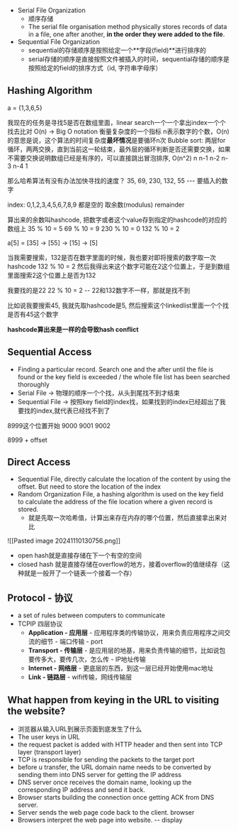 - Serial File Organization
	- 顺序存储
	- The serial file organisation method physically stores records of data in a file, one after another, **in the order they were added to the file**.
- Sequential File Organization
	- sequential的存储顺序是按照给定一个**字段(field)**进行排序的
	- serial存储的顺序是直接按照文件被插入的时间，sequential存储的顺序是按照给定的field的排序方式（id, 字符串字母序）

## Hashing Algorithm
a = {1,3,6,5}

我现在的任务是寻找5是否在数组里面，linear search一个一个拿出index一个个找去比对
O(n) -> Big O notation 衡量复杂度的一个指标
n表示数字的个数，O(n)的意思是说，这个算法的时间复杂度**最坏情况**是要循环n次
Bubble sort: 两层for循环，两两交换，直到当前这一轮结束，最外层的循环判断是否还需要交换，如果不需要交换说明数组已经是有序的，可以直接跳出冒泡排序, O(n^2)
n
n-1
n-2
n-3
n-4
1


那么哈希算法有没有办法加快寻找的速度？
35, 69, 230, 132, 55 --- 要插入的数字

index: 0,1,2,3,4,5,6,7,8,9
都是空的
取余数(modulus) remainder

算出来的余数叫hashcode, 把数字或者这个value存到指定的hashcode的对应的数组上
35 % 10 = 5
69 % 10 = 9
230 % 10 = 0
132 % 10 = 2




a[5] = [35] -> [55] -> [15] -> [5]


当我需要搜索，132是否在数字里面的时候，我也要对即将搜索的数字取一次hashcode
132 % 10 = 2
然后我得出来这个数字可能在2这个位置上，于是到数组里面搜索2这个位置上是否为132

我要找的是22
22 % 10 = 2    -- 22和132数字不一样，那就是找不到

比如说我要搜索45, 我就先取hashcode是5, 然后搜索这个linkedlist里面一个个找是否有45这个数字

**hashcode算出来是一样的会导致hash conflict** 

## Sequential Access
- Finding a particular record. Search one and the after until the file is found or the key field is exceeded / the whole file list has been searched thoroughly
- Serial File -> 物理的顺序一个个找，从头到尾找不到才结束
- Sequential File -> 按照key field的index找，如果找到的index已经超出了我要找的index,就代表已经找不到了

8999这个位置开始
9000
9001
9002

8999 + offset

## Direct Access
- Sequential File, directly calculate the location of the content by using the offset. But need to store the location of the index
- Random Organization File, a hashing algorithm is used on the key field to calculate the address of the file location where a given record is stored. 
	- 就是先取一次哈希值，计算出来存在内存的哪个位置，然后直接拿出来对比


![[Pasted image 20241110130756.png]]


- open hash就是直接存储在下一个有空的空间
- closed hash 就是直接存储在overflow的地方，接着overflow的值继续存（这种就是一般开了一个链表一个接着一个存）


## Protocol - 协议
- a set of rules between computers to communicate
- TCPIP 四层协议
	- **Application - 应用层** - 应用程序类的传输协议，用来负责应用程序之间交流的细节 - 端口传输 - port
	- **Transport - 传输层** - 是应用层的地基，用来负责传输的细节，比如说包要传多大，要传几次，怎么传 - IP地址传输
	- **Internet - 网络层** - 更底层的东西，到这一层已经开始使用mac地址
	- **Link - 链路层** - wifi传输，网线传输层

## What happen from keying in the URL to visiting the website?
- 浏览器从输入URL到展示页面到底发生了什么
- The user keys in URL
- the request packet is added with HTTP header and then sent into TCP layer (transport layer)
- TCP is responsible for sending the packets to the target port
- before u transfer, the URL domain name needs to be converted by sending them into DNS server for getting the IP address
- DNS server once receives the domain name, looking up the corresponding IP address and send it back.
- Browser starts building the connection once getting ACK from DNS server.
- Server sends the web page code back to the client. browser
- Browsers interpret the web page into website. -- display
